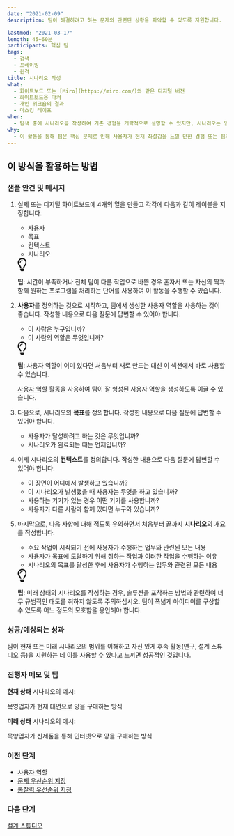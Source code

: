 ```yaml
---
date: "2021-02-09"
description: 팀이 해결하려고 하는 문제와 관련된 상황을 파악할 수 있도록 지원합니다.

lastmod: "2021-03-17"
length: 45~60분
participants: 핵심 팀
tags:
  - 검색
  - 프레이밍
  - 원격
title: 시나리오 작성
what:
  - 화이트보드 또는 [Miro](https://miro.com/)와 같은 디지털 버전
  - 화이트보드용 마커
  - 개인 워크숍의 결과
  - 마스킹 테이프
when:
  - 탐색 중에 시나리오를 작성하여 기존 경험을 개략적으로 설명할 수 있지만, 시나리오는 일반적으로 이상적인 경험을 포착하기 위해 구성 또는 제공 과정에서 작성된 후에 디자인 스튜디오로 넘어가는 경우가 많습니다.
why:
  - 이 활동을 통해 팀은 핵심 문제로 인해 사용자가 현재 좌절감을 느낄 만한 경험 또는 팀의 해결책이 적용된 후 앞으로의 긍정적인 경험에 대해 이야기할 수 있습니다. 이 작업을 통해 탐색 연구에 앞서 연구할 영역을 도출하는 구조를 제공하거나 팀이 배운 내용을 활용하여 해결책을 작성해 볼 수 있습니다.
---
```


<h2 id="how-to-use-this-method">이 방식을 활용하는
방법</h2>

<div class="bg-gray-dark p-lg-5 p-3 mb-4"><div
class="col-lg-9"><h3
id="sample-agenda--prompts">샘플 안건 및 메시지</h3>

<ol>

<li>

<p>실제 또는 디지털 화이트보드에 4개의 열을 만들고 각각에 다음과 같이 레이블을 지정합니다.</p>

<ul>

<li>사용자</li>

<li>목표</li>

<li>컨텍스트</li>

<li>시나리오</li>

</ul>

<div class="callout td-box--gray-darkest p-3 my-5
border-bottom border-right border-left border-top row"><div
class="col-1 row align-items-center
justify-content-center"><svg height="30"
aria-hidden="true" focusable="false"
data-prefix="far" data-icon="lightbulb"
role="img" xmlns="http://www.w3.org/2000/svg"
viewBox="0 0 352 512" class="svg-inline--fa
fa-lightbulb"><path fill="currentColor"
d="M176 80c-52.94 0-96 43.06-96 96 0 8.84 7.16 16 16 16s16-7.16
16-16c0-35.3 28.72-64 64-64 8.84 0 16-7.16 16-16s-7.16-16-16-16zM96.06
459.17c0 3.15.93 6.22 2.68 8.84l24.51 36.84c2.97 4.46 7.97 7.14 13.32
7.14h78.85c5.36 0 10.36-2.68 13.32-7.14l24.51-36.84c1.74-2.62 2.67-5.7
2.68-8.84l.05-43.18H96.02l.04 43.18zM176 0C73.72 0 0 82.97 0 176c0
44.37 16.45 84.85 43.56 115.78 16.64 18.99 42.74 58.8 52.42
92.16v.06h48v-.12c-.01-4.77-.72-9.51-2.15-14.07-5.59-17.81-22.82-64.77-62.17-109.67-20.54-23.43-31.52-53.15-31.61-84.14-.2-73.64
59.67-128 127.95-128 70.58 0 128 57.42 128 128 0 30.97-11.24
60.85-31.65 84.14-39.11 44.61-56.42 91.47-62.1 109.46a47.507 47.507 0
0 0-2.22 14.3v.1h48v-.05c9.68-33.37 35.78-73.18 52.42-92.16C335.55
260.85 352 220.37 352 176 352 78.8 273.2 0 176 0z"
class=""></path></svg></div><div
class="col-11"><p><strong>팁</strong>:
시간이 부족하거나 전체 팀이 다른 작업으로 바쁜 경우 혼자서 또는 자신의 짝과 함께 원하는 프로그램을 처리하는 단어를 사용하여
이 활동을 수행할 수 있습니다.</p></div></div>

</li>

<li>

<p><strong>사용자</strong>를 정의하는 것으로 시작하고, 팀에서 생성한 사용자
역할을 사용하는 것이 좋습니다. 작성한 내용으로 다음 질문에 답변할 수 있어야 합니다.</p>

<ul>

<li>이 사람은 누구입니까?</li>

<li>이 사람의 역할은 무엇입니까?</li>

</ul>

<div class="callout td-box--gray-darkest p-3 my-5
border-bottom border-right border-left border-top row"><div
class="col-1 row align-items-center
justify-content-center"><svg height="30"
aria-hidden="true" focusable="false"
data-prefix="far" data-icon="lightbulb"
role="img" xmlns="http://www.w3.org/2000/svg"
viewBox="0 0 352 512" class="svg-inline--fa
fa-lightbulb"><path fill="currentColor"
d="M176 80c-52.94 0-96 43.06-96 96 0 8.84 7.16 16 16 16s16-7.16
16-16c0-35.3 28.72-64 64-64 8.84 0 16-7.16 16-16s-7.16-16-16-16zM96.06
459.17c0 3.15.93 6.22 2.68 8.84l24.51 36.84c2.97 4.46 7.97 7.14 13.32
7.14h78.85c5.36 0 10.36-2.68 13.32-7.14l24.51-36.84c1.74-2.62 2.67-5.7
2.68-8.84l.05-43.18H96.02l.04 43.18zM176 0C73.72 0 0 82.97 0 176c0
44.37 16.45 84.85 43.56 115.78 16.64 18.99 42.74 58.8 52.42
92.16v.06h48v-.12c-.01-4.77-.72-9.51-2.15-14.07-5.59-17.81-22.82-64.77-62.17-109.67-20.54-23.43-31.52-53.15-31.61-84.14-.2-73.64
59.67-128 127.95-128 70.58 0 128 57.42 128 128 0 30.97-11.24
60.85-31.65 84.14-39.11 44.61-56.42 91.47-62.1 109.46a47.507 47.507 0
0 0-2.22 14.3v.1h48v-.05c9.68-33.37 35.78-73.18 52.42-92.16C335.55
260.85 352 220.37 352 176 352 78.8 273.2 0 176 0z"
class=""></path></svg></div><div
class="col-11"><p><strong>팁</strong>:
사용자 역할이 이미 있다면 처음부터 새로 만드는 대신 이 섹션에서 바로 사용할 수
있습니다.</p></div></div>

<p><a
href="https://tanzu.vmware.com/developer/practices/personas">사용자
역할</a> 활동을 사용하여 팀이 잘 형성된 사용자 역할을 생성하도록 이끌 수 있습니다.</p>

</li>

<li>

<p>다음으로, 시나리오의 <strong>목표</strong>를 정의합니다. 작성한 내용으로
다음 질문에 답변할 수 있어야 합니다.</p>

<ul>

<li>사용자가 달성하려고 하는 것은 무엇입니까?</li>

<li>시나리오가 완료되는 때는 언제입니까?</li>

</ul>

</li>

<li>

<p>이제 시나리오의 <strong>컨텍스트</strong>를 정의합니다. 작성한 내용으로
다음 질문에 답변할 수 있어야 합니다.</p>

<ul>

<li>이 장면이 어디에서 발생하고 있습니까?</li>

<li>이 시나리오가 발생했을 때 사용자는 무엇을 하고 있습니까?</li>

<li>사용하는 기기가 있는 경우 어떤 기기를 사용합니까?</li>

<li>사용자가 다른 사람과 함께 있다면 누구와 있습니까?</li>

</ul>

</li>

<li>

<p>마지막으로, 다음 사항에 대해 적도록 유의하면서 처음부터 끝까지
<strong>시나리오</strong>의 개요를 작성합니다.</p>

<ul>

<li>주요 작업이 시작되기 전에 사용자가 수행하는 업무와 관련된 모든 내용</li>

<li>사용자가 목표에 도달하기 위해 취하는 작업과 이러한 작업을 수행하는 이유</li>

<li>시나리오의 목표를 달성한 후에 사용자가 수행하는 업무와 관련된 모든 내용</li>

</ul>

<div class="callout td-box--gray-darkest p-3 my-5
border-bottom border-right border-left border-top row"><div
class="col-1 row align-items-center
justify-content-center"><svg height="30"
aria-hidden="true" focusable="false"
data-prefix="far" data-icon="lightbulb"
role="img" xmlns="http://www.w3.org/2000/svg"
viewBox="0 0 352 512" class="svg-inline--fa
fa-lightbulb"><path fill="currentColor"
d="M176 80c-52.94 0-96 43.06-96 96 0 8.84 7.16 16 16 16s16-7.16
16-16c0-35.3 28.72-64 64-64 8.84 0 16-7.16 16-16s-7.16-16-16-16zM96.06
459.17c0 3.15.93 6.22 2.68 8.84l24.51 36.84c2.97 4.46 7.97 7.14 13.32
7.14h78.85c5.36 0 10.36-2.68 13.32-7.14l24.51-36.84c1.74-2.62 2.67-5.7
2.68-8.84l.05-43.18H96.02l.04 43.18zM176 0C73.72 0 0 82.97 0 176c0
44.37 16.45 84.85 43.56 115.78 16.64 18.99 42.74 58.8 52.42
92.16v.06h48v-.12c-.01-4.77-.72-9.51-2.15-14.07-5.59-17.81-22.82-64.77-62.17-109.67-20.54-23.43-31.52-53.15-31.61-84.14-.2-73.64
59.67-128 127.95-128 70.58 0 128 57.42 128 128 0 30.97-11.24
60.85-31.65 84.14-39.11 44.61-56.42 91.47-62.1 109.46a47.507 47.507 0
0 0-2.22 14.3v.1h48v-.05c9.68-33.37 35.78-73.18 52.42-92.16C335.55
260.85 352 220.37 352 176 352 78.8 273.2 0 176 0z"
class=""></path></svg></div><div
class="col-11"><p><strong>팁</strong>:
미래 상태의 시나리오를 작성하는 경우, 솔루션을 포착하는 방법과 관련하여 너무 규범적인 태도를 취하지 않도록 주의하십시오.
팀이 폭넓게 아이디어를 구상할 수 있도록 어느 정도의 모호함을 용인해야
합니다.</p></div></div>

</li>

</ol>

</div></div>

<div class="bg-gray-dark p-lg-5 p-3 mb-4"><div
class="col-lg-9"><h3
id="successexpected-outcomes">성공/예상되는 성과</h3>

<p>팀이 현재 또는 미래 시나리오의 범위를 이해하고 자신 있게 후속 활동(연구, 설계 스튜디오 등)을 지원하는 데
이를 사용할 수 있다고 느끼면 성공적인 것입니다.</div></div>

<div class="bg-gray-dark p-lg-5 p-3 mb-4"><div
class="col-lg-9"><h3
id="facilitator-notes--tips">진행자 메모 및 팁</h3>

<p><strong>현재 상태</strong> 시나리오의 예시:<br>

목영업자가 현재 대면으로 양을 구매하는 방식</p>

<p><strong>미래 상태</strong> 시나리오의 예시:<br>

목양업자가 신제품을 통해 인터넷으로 양을 구매하는 방식</p>

</div></div>

<div class="bg-gray-dark p-lg-5 p-3 mb-4"><div
class="col-lg-9"><h3 id="preceding">이전
단계</h3>

<ul>

<li><a
href="https://tanzu.vmware.com/developer/practices/personas">사용자
역할</a></li>

<li><a
href="https://tanzu.vmware.com/developer/practices/problem-prioritization">문제
우선순위 지정</a></li>

<li><a
href="https://tanzu.vmware.com/developer/practices/insight-prioritization">통찰력
우선순위 지정</a></li>

</ul>

</div></div>

<div class="bg-gray-dark p-lg-5 p-3 mb-4"><div
class="col-lg-9"><h3 id="following">다음
단계</h3>

<p><a
href="https://tanzu.vmware.com/developer/practices/design-studio">설계
스튜디오</a></div></div>
